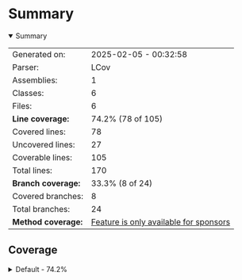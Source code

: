 # Summary
<details open><summary>Summary</summary>

|||
|:---|:---|
| Generated on: | 2025-02-05 - 00:32:58 |
| Parser: | LCov |
| Assemblies: | 1 |
| Classes: | 6 |
| Files: | 6 |
| **Line coverage:** | 74.2% (78 of 105) |
| Covered lines: | 78 |
| Uncovered lines: | 27 |
| Coverable lines: | 105 |
| Total lines: | 170 |
| **Branch coverage:** | 33.3% (8 of 24) |
| Covered branches: | 8 |
| Total branches: | 24 |
| **Method coverage:** | [Feature is only available for sponsors](https://reportgenerator.io/pro) |

</details>

## Coverage
<details><summary>Default - 74.2%</summary>

|**Name**|**Line**|**Branch**|
|:---|---:|---:|
|**Default**|**74.2%**|**33.3%**|
|D:\Git\BeGenerate\BeGenerate\Generators\AutoInterface\AutoInterfaceGenerato<br/>r.cs|100%||
|D:\Git\BeGenerate\BeGenerate\Generators\AutoInterface\InterfaceData.cs|84.9%|36.3%|
|D:\Git\BeGenerate\BeGenerate\Generators\AutoInterface\MethodData.cs|100%||
|D:\Git\BeGenerate\BeGenerate\Generators\AutoInterface\ParameterData.cs|100%||
|D:\Git\BeGenerate\BeGenerate\Generators\AutoInterface\PropertyData.cs|0%||
|D:\Git\BeGenerate\BeGenerate\Helpers\DebugExtensions.cs|0%|0%|

</details>

